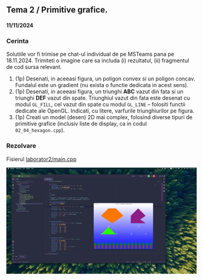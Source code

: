 ## Tema 2 / Primitive grafice.
#### 11/11/2024

### Cerinta
Solutiile vor fi trimise pe chat-ul individual de pe MSTeams pana pe 18.11.2024. Trimiteti o imagine care sa includa (i) rezultatul, (ii) fragmentul de cod sursa relevant.

1) (1p) Desenati, in aceeasi figura, un poligon convex si un poligon concav. Fundalul este un gradient (nu exista o functie dedicata in acest sens).
2) (1p) Desenati, in aceeasi figura, un triunghi **ABC** vazut din fata si un triunghi **DEF** vazut din spate. Triunghiul vazut din fata este desenat cu modul `GL_FILL`, cel vazut din spate cu modul `GL_LINE` – folositi functii dedicate ale OpenGL. Indicati, cu litere, varfurile triunghiurilor pe figura.
3) (1p) Creati un model (desen) 2D mai complex, folosind diverse tipuri de primitive grafice (inclusiv liste de display, ca in codul `02_04_hexagon.cpp`).

### Rezolvare
Fisierul [laborator2/main.cpp](main.cpp)

![overview](result.png)
